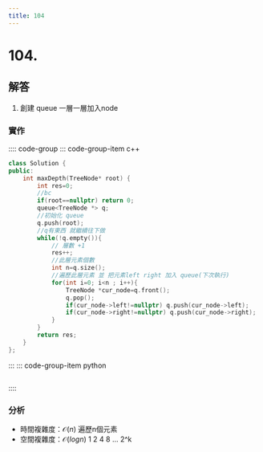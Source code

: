 ```yaml
---
title: 104
---
```


# 104.  
## 解答
1. 創建 queue 一層一層加入node    

### 實作

:::: code-group
::: code-group-item c++

``` cpp
class Solution {
public:
    int maxDepth(TreeNode* root) {
        int res=0;
        //bc
        if(root==nullptr) return 0;
        queue<TreeNode *> q;
        //初始化 queue
        q.push(root);
        //q有東西 就繼續往下做
        while(!q.empty()){
            // 層數 +1 
            res++;
            //此層元素個數
            int n=q.size();
            //遍歷此層元素 並 把元素left right 加入 queue(下次執行)
            for(int i=0; i<n ; i++){
                TreeNode *cur_node=q.front();
                q.pop();
                if(cur_node->left!=nullptr) q.push(cur_node->left);
                if(cur_node->right!=nullptr) q.push(cur_node->right);
            }
        }
        return res;
    }
};
```

:::
::: code-group-item python

``` python

```
::::

### 分析
- 時間複雜度：$\mathcal{O}(n)$
遍歷n個元素  
- 空間複雜度：$\mathcal{O}(log n)$
1 2 4 8 ... 2^k 
